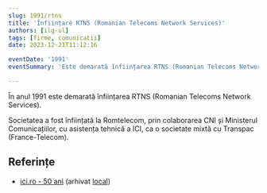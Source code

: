 ```yaml
---
slug: 1991/rtns
title: 'Înființare RTNS (Romanian Telecoms Network Services)'
authors: [ilg-ul]
tags: [firme, comunicatii]
date: 2023-12-21T11:12:16

eventDate: '1991'
eventSummary: 'Este demarată înființarea RTNS (Romanian Telecoms Network Services)'

---
```


În anul 1991 este demarată înființarea RTNS (Romanian
Telecoms Network Services).

<!-- truncate -->

Societatea a fost înființată la Romtelecom, prin colaborarea CNI și Ministerul
Comunicațiilor, cu asistența tehnică a ICI, ca o societate mixtă
cu Transpac (France-Telecom).

## Referințe

- [ici.ro - 50 ani](https://www.ici.ro/documents/24/ICI_Bucuresti-50_ani_tdHL8av.pdf)  (arhivat [local](https://cronica-it.github.io/arhiva/))
